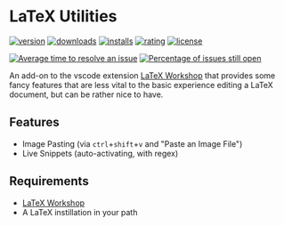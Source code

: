 # LaTeX Utilities

[![version](https://vsmarketplacebadge.apphb.com/version/tecosaur.latex-utilities.svg)](https://marketplace.visualstudio.com/items?itemName=tecosaur.latex-utilities)
[![downloads](https://vsmarketplacebadge.apphb.com/downloads-short/tecosaur.latex-utilities.svg)](https://vsmarketplacebadge.apphb.com/downloads-short/tecosaur.latex-utilities.svg)
[![installs](https://vsmarketplacebadge.apphb.com/installs-short/tecosaur.latex-utilities.svg)](https://marketplace.visualstudio.com/items?itemName=tecosaur.latex-utilities)
[![rating](https://vsmarketplacebadge.apphb.com/rating-short/tecosaur.latex-utilities.svg)](https://marketplace.visualstudio.com/items?itemName=tecosaur.latex-utilities)
[![license](https://img.shields.io/badge/license-MIT-brightgreen.svg)](https://raw.githubusercontent.com/James-Yu/LaTeX-Workshop/master/LICENSE.txt)

[![Average time to resolve an issue](https://isitmaintained.com/badge/resolution/tecosaur/LaTeX-Utilities.svg)](https://github.com/tecosaur/LaTeX-Utilities/issues)
[![Percentage of issues still open](https://isitmaintained.com/badge/open/tecosaur/LaTeX-Utilities.svg)](https://github.com/tecosaur/LaTeX-Utilities/issues)

An add-on to the vscode extension [LaTeX Workshop](https://github.com/tecosaur/LaTeX-Workshop) that provides some fancy features that are less vital to the basic experience editing a LaTeX document, but can be rather nice to have.

## Features

-   Image Pasting (via `ctrl`+`shift`+`v` and "Paste an Image File")
-   Live Snippets (auto-activating, with regex)

## Requirements

-   [LaTeX Workshop](https://github.com/James-Yu/LaTeX-Workshop)
-   A LaTeX instillation in your path
